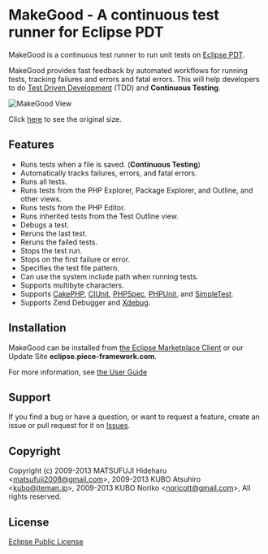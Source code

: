 # MakeGood - A continuous test runner for Eclipse PDT

MakeGood is a continuous test runner to run unit tests on [Eclipse PDT](http://projects.eclipse.org/projects/tools.pdt).

MakeGood provides fast feedback by automated workflows for running tests, tracking failures and errors and fatal errors. This will help developers to do [Test Driven Development](http://en.wikipedia.org/wiki/Test-driven_development) (TDD) and **Continuous Testing**.

![MakeGood View](https://github.com/piece/makegood/wiki/images/makegood_view_800.png)

Click [here](https://github.com/piece/makegood/wiki/images/makegood_view.png) to see the original size.

## Features

* Runs tests when a file is saved. (**Continuous Testing**)
* Automatically tracks failures, errors, and fatal errors.
* Runs all tests.
* Runs tests from the PHP Explorer, Package Explorer, and Outline, and other views.
* Runs tests from the PHP Editor.
* Runs inherited tests from the Test Outline view.
* Debugs a test.
* Reruns the last test.
* Reruns the failed tests.
* Stops the test run.
* Stops on the first failure or error.
* Specifies the test file pattern.
* Can use the system include path when running tests.
* Supports multibyte characters.
* Supports [CakePHP](http://cakephp.org/), [CIUnit](http://www.knollet.com/foostack/), [PHPSpec](http://www.phpspec.net/), [PHPUnit](https://github.com/sebastianbergmann/phpunit), and [SimpleTest](http://simpletest.org/).
* Supports Zend Debugger and [Xdebug](http://xdebug.org/).

## Installation

MakeGood can be installed from [the Eclipse Marketplace Client](http://marketplace.eclipse.org/marketplace-client-intro) or our Update Site **eclipse.piece-framework.com**.

For more information, see [the User Guide](http://piece-framework.com/projects/makegood/wiki/MakeGood_User_Guide_1_7_0)

## Support

If you find a bug or have a question, or want to request a feature, create an issue or pull request for it on [Issues](https://github.com/piece/makegood/issues).

## Copyright

Copyright (c) 2009-2013 MATSUFUJI Hideharu \<matsufuji2008@gmail.com\>, 2009-2013 KUBO Atsuhiro \<kubo@iteman.jp\>, 2009-2013 KUBO Noriko \<noricott@gmail.com\>, All rights reserved.

## License

[Eclipse Public License](http://www.eclipse.org/legal/epl-v10.html)

